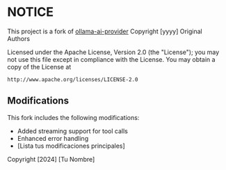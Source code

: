 # NOTICE

This project is a fork of [ollama-ai-provider](https://github.com/original/repo)
Copyright [yyyy] Original Authors

Licensed under the Apache License, Version 2.0 (the "License");
you may not use this file except in compliance with the License.
You may obtain a copy of the License at

    http://www.apache.org/licenses/LICENSE-2.0

## Modifications

This fork includes the following modifications:
- Added streaming support for tool calls
- Enhanced error handling
- [Lista tus modificaciones principales]

Copyright [2024] [Tu Nombre]